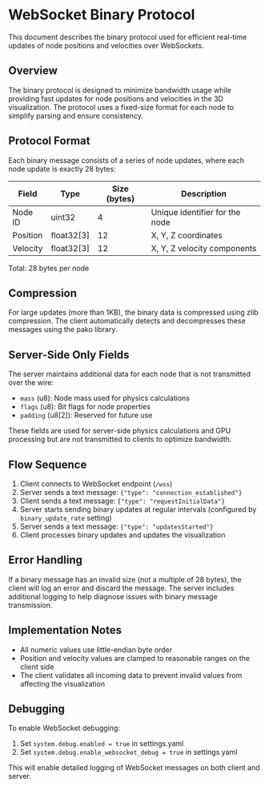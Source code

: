 # WebSocket Binary Protocol

This document describes the binary protocol used for efficient real-time updates of node positions and velocities over WebSockets.

## Overview

The binary protocol is designed to minimize bandwidth usage while providing fast updates for node positions and velocities in the 3D visualization. The protocol uses a fixed-size format for each node to simplify parsing and ensure consistency.

## Protocol Format

Each binary message consists of a series of node updates, where each node update is exactly 28 bytes:

| Field    | Type      | Size (bytes) | Description                       |
|----------|-----------|--------------|-----------------------------------|
| Node ID  | uint32    | 4            | Unique identifier for the node    |
| Position | float32[3]| 12           | X, Y, Z coordinates               |
| Velocity | float32[3]| 12           | X, Y, Z velocity components       |

Total: 28 bytes per node

## Compression

For large updates (more than 1KB), the binary data is compressed using zlib compression. The client automatically detects and decompresses these messages using the pako library.

## Server-Side Only Fields

The server maintains additional data for each node that is not transmitted over the wire:

- `mass` (u8): Node mass used for physics calculations
- `flags` (u8): Bit flags for node properties
- `padding` (u8[2]): Reserved for future use

These fields are used for server-side physics calculations and GPU processing but are not transmitted to clients to optimize bandwidth.

## Flow Sequence

1. Client connects to WebSocket endpoint (`/wss`)
2. Server sends a text message: `{"type": "connection_established"}`
3. Client sends a text message: `{"type": "requestInitialData"}`
4. Server starts sending binary updates at regular intervals (configured by `binary_update_rate` setting)
5. Server sends a text message: `{"type": "updatesStarted"}`
6. Client processes binary updates and updates the visualization

## Error Handling

If a binary message has an invalid size (not a multiple of 28 bytes), the client will log an error and discard the message. The server includes additional logging to help diagnose issues with binary message transmission.

## Implementation Notes

- All numeric values use little-endian byte order
- Position and velocity values are clamped to reasonable ranges on the client side
- The client validates all incoming data to prevent invalid values from affecting the visualization

## Debugging

To enable WebSocket debugging:

1. Set `system.debug.enabled = true` in settings.yaml
2. Set `system.debug.enable_websocket_debug = true` in settings.yaml

This will enable detailed logging of WebSocket messages on both client and server.